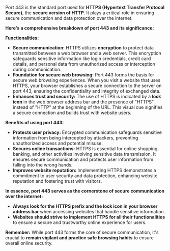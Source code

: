 Port 443 is the standard port used for **HTTPS (Hypertext Transfer Protocol Secure)**, the **secure version of HTTP**. It plays a critical role in ensuring secure communication and data protection over the internet.

**Here's a comprehensive breakdown of port 443 and its significance:**

**Functionalities:**

- **Secure communication:** HTTPS utilizes **encryption** to protect data transmitted between a web browser and a web server. This encryption safeguards sensitive information like login credentials, credit card details, and personal data from unauthorized access or interception during communication.
- **Foundation for secure web browsing:** Port 443 forms the basis for secure web browsing experiences. When you visit a website that uses HTTPS, your browser establishes a secure connection to the server on port 443, ensuring the confidentiality and integrity of exchanged data.
- **Enhances trust and security:** The use of HTTPS is indicated by a **lock icon** in the web browser address bar and the presence of "HTTPS" instead of "HTTP" at the beginning of the URL. This visual cue signifies a secure connection and builds trust with website users.

**Benefits of using port 443:**

- **Protects user privacy:** Encrypted communication safeguards sensitive information from being intercepted by attackers, preventing unauthorized access and potential misuse.
- **Secures online transactions:** HTTPS is essential for online shopping, banking, and other activities involving sensitive data transmission. It ensures secure communication and protects user information from falling into the wrong hands.
- **Improves website reputation:** Implementing HTTPS demonstrates a commitment to user security and data protection, enhancing website reputation and fostering trust with visitors.

**In essence, port 443 serves as the cornerstone of secure communication over the internet:**

- **Always look for the HTTPS prefix and the lock icon in your browser address bar** when accessing websites that handle sensitive information.
- **Websites should strive to implement HTTPS for all their functionalities** to ensure a secure and trustworthy online experience for users.

**Remember:** While port 443 forms the core of secure communication, it's crucial to **remain vigilant and practice safe browsing habits** to ensure overall online security.